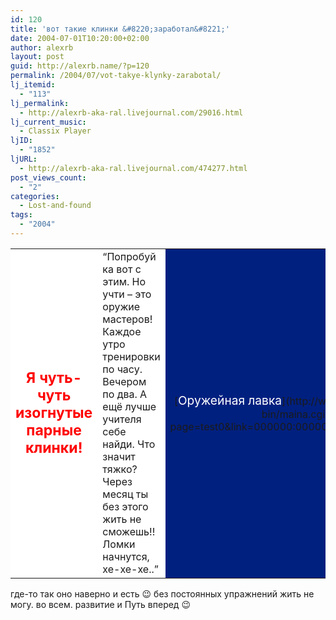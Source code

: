 ```yaml
---
id: 120
title: 'вот такие клинки &#8220;заработал&#8221;'
date: 2004-07-01T10:20:00+02:00
author: alexrb
layout: post
guid: http://alexrb.name/?p=120
permalink: /2004/07/vot-takye-klynky-zarabotal/
lj_itemid:
  - "113"
lj_permalink:
  - http://alexrb-aka-ral.livejournal.com/29016.html
lj_current_music:
  - Classix Player
ljID:
  - "1852"
ljURL:
  - http://alexrb-aka-ral.livejournal.com/474277.html
post_views_count:
  - "2"
categories:
  - Lost-and-found
tags:
  - "2004"
---
```

<table border=0 width=300 cellspacing=1 cellpadding=5 bgcolor=#404040> 

<td bgcolor=#FFFFFF align=center><big><big><font color=#FF0000><b>Я чуть-чуть изогнутые парные клинки!</b></font></big></big></td> 
<td align=left bgcolor=#FFFFFF>&#8220;Попробуй ка вот с этим. Но учти &#8211; это оружие мастеров! Каждое утро тренировки по часу. Вечером по два. А ещё лучше учителя себе найди. Что значит тяжко? Через месяц ты без этого жить не сможешь!! Ломки начнутся, хе-хе-хе..&#8221;</td> 
<td align=center bgcolor=#002080>[<big><font color=#FFFFFF>Оружейная лавка</font></big>](http://www.aeterna.ru/cgi-bin/maina.cgi?page=test0&link=000000:000003:00057B:000003)</td> </table> 

где-то так оно наверно и есть 😉 без постоянных упражнений жить не могу. во всем. развитие и Путь вперед 😉